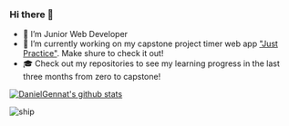 ### Hi there 👋

- 🔭 I’m Junior Web Developer
- 🌱 I’m currently working on my capstone project timer web app ["Just Practice"](https://github.com/DanielGennat/capstone-project). Make shure to check it out!
- :mortar_board: Check out my repositories to see my learning progress in the last three months from zero to capstone!           

[![DanielGennat's github stats](https://github-readme-stats.vercel.app/api?username=DanielGennat)](https://github.com/anuraghazra/github-readme-stats)

![ship](https://cdn.pixabay.com/photo/2014/04/03/11/52/sailing-ship-312417_960_720.png)

<!--
**DanielGennat/DanielGennat** is a ✨ _special_ ✨ repository because its `README.md` (this file) appears on your GitHub profile.

Here are some ideas to get you started:

- 🔭 I’m currently working on ...
- 🌱 I’m currently learning ...
- 👯 I’m looking to collaborate on ...
- 🤔 I’m looking for help with ...
- 💬 Ask me about ...
- 📫 How to reach me: ...
- 😄 Pronouns: ...
- ⚡ Fun fact: ...
-->
